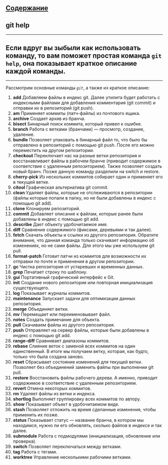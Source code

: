## [Содержание](./readme.md)

## **git help**
_____

## Если вдруг вы зыбыли как использовать команду, то вам поможет простая команда `git help`, она показывает краткое описание каждой команды.
____

Рассмотрим основные команды *`git`*, а также их краткое описание:
1. **add**	Добавляем файлы в индекс git. Далее утилита будет работать с индексными файлами для добавления комментария (git commit) и отправки их в репозиторий (git push).
2. **am**	Применяет коммиты (патч-файлы) из почтового ящика.
3. **archive**	Создает архив из бранча.
4. **bisect**	Бинарный поиск коммита, который привел к ошибке.
5. **branch**	Работа с ветками (бранчами) — просмотр, создание, удаление.
6. **bundle**	Позволяет упаковать в бинарный файл то, что было бы отправлено в репозиторий с помощью git push. После его можно переместить на другом репозитории.
7. **checkout**	Переключает нас на разные ветки репозитория и восстанавливает файлы в рабочем бранче (приводит содержимое в соответствие с удаленным репозиторием). Также позволяет создать новый бранч. Позже данную команду разделили на switch и restore.
8. **cherry-pick**	Из нескольких коммитов собирает один и применяет его в текущей ветке.
9. **citool**	Графическая альтернатива git commit.
10. **clean**	Удаляет файлы, которые не отслеживаются в репозитории (файлы которые попали в папку, но не были добавлены в индекс с помощью git add).
11. **clone**	Клонируем репозиторий.
12. **commit**	Добавляет описание к файлам, которые ранее были добавлены в индекс с помощью git add.
13. **describe**	Дает объекту удобочитаемое имя.
14. **diff**	Сравнение содержимого (фиксами, деревьями и так далее).
15. **fetch**	Скачать объекты и ссылки из другого репозитория. Обратите внимание, что данная команда только скачивает информацию об изменениях, но не сами файлы. Для этого мы уже используем git pull.
16. **format-patch**	Готовит патчи из коммитов для возможности их отправки по почте и применения в другом репозитории.
17. **gc**	Чистка репозитория от устаревших и временных данных.
18. **grep**	Печатает строку по шаблону.
19. **gui**	Портативный графический интерфейс к Git.
20. **init**	Создание нового репозитория или повторная инициализация существующего.
21. **log**	Показывает журналы коммитов.
22. **maintenance**	Запускает задачи для оптимизации данных репозитория.
23. **merge**	Объединяет ветки.
24. **mv**	Перемещает или переименовывает файл.
25. **notes**	Создать примечание для объекта.
26. **pull**	Скачиваем файлы из другого репозитория.
27. **push**	Отправляет на сервер файлы, которые были добавлены в индекс с помощью git add.
28. **range-diff**	Сравнивает диапазоны коммитов.
29. **rebase**	Слияние веток с заменой всех коммитов на один единственный. В итоге мы получаем ветку, которая, как будто, только что была создана заново.
30. **reset**	Сбрасывает состояние изменений для текущей ветки. Позволяет без объединений заменить файлы при выполнении git pull.
31. **restore**	Восстановить файлы рабочего дерева. А именно, приводит содержимое в соответствие с удаленным репозиторием.
32. **revert**	Отмена некоторых коммитов.
33. **rm**	Удаляет файлы из ветки и индекса.
34. **shortlog**	Выполняет группировку всех коммитов по автору.
35. **show**	Показывает объект в удобочитаемом виде.
36. **stash**	Позволяет отложить на время сделанные изменения, чтобы применить их позже.
37. **status**	Показывает статус — название бранча, в котором мы находимся, нужно ли его обновлять, сколько файлов в индексе и так далее.
38. **submodule**	Работа с подмодулями (инициализация, обновление или проверка).
39. **switch**	Позволяет переключаться между ветками.
40. **tag**	Работа с тегами.
41. **worktree**	Управление несколькими рабочими ветками.